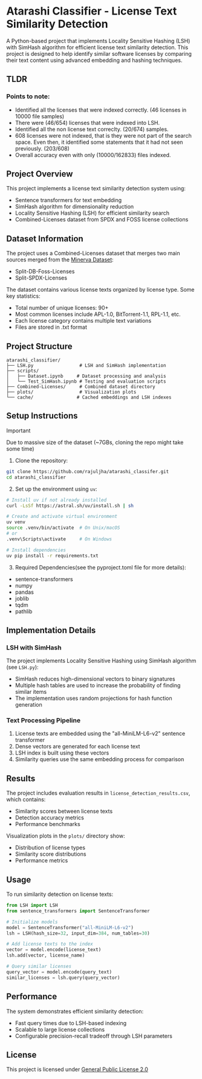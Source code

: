 # Atarashi Classifier - License Text Similarity Detection

A Python-based project that implements Locality Sensitive Hashing (LSH) with SimHash algorithm for efficient license text similarity detection. This project is designed to help identify similar software licenses by comparing their text content using advanced embedding and hashing techniques.

## TLDR
### Points to note:
- Identified all the licenses that were indexed correctly. (46 licenses in 10000 file samples)
- There were (46/654) licenses that were indexed into LSH.
- Identified all the non license text correclty. (20/674) samples.
- 608 licenses were not indexed, that is they were not part of the search space. Even then, it identified some statements that it had not seen previously. (203/608)
- Overall accuracy even with only (10000/162833) files indexed.

## Project Overview

This project implements a license text similarity detection system using:
- Sentence transformers for text embedding
- SimHash algorithm for dimensionality reduction
- Locality Sensitive Hashing (LSH) for efficient similarity search
- Combined-Licenses dataset from SPDX and FOSS license collections

## Dataset Information

The project uses a Combined-Licenses dataset that merges two main sources merged from the [Minerva Dataset](https://github.com/fossology/Minerva-Dataset-Generation/):
- Split-DB-Foss-Licenses
- Split-SPDX-Licenses

The dataset contains various license texts organized by license type. Some key statistics:
- Total number of unique licenses: 90+
- Most common licenses include APL-1.0, BitTorrent-1.1, RPL-1.1, etc.
- Each license category contains multiple text variations
- Files are stored in .txt format

## Project Structure

```
atarashi_classifier/
├── LSH.py                 # LSH and SimHash implementation
├── scripts/
│   ├── Dataset.ipynb     # Dataset processing and analysis
│   └── Test_SimHash.ipynb # Testing and evaluation scripts
├── Combined-Licenses/     # Combined dataset directory
├── plots/                 # Visualization plots
└── cache/                # Cached embeddings and LSH indexes
```

## Setup Instructions

> [!IMPORTANT]
Due to massive size of the dataset (~7GBs, cloning the repo might take some time)

1. Clone the repository:
```bash
git clone https://github.com/rajuljha/atarashi_classifer.git
cd atarashi_classifier
```

2. Set up the environment using `uv`:
```bash
# Install uv if not already installed
curl -LsSf https://astral.sh/uv/install.sh | sh

# Create and activate virtual environment
uv venv
source .venv/bin/activate  # On Unix/macOS
# or
.venv\Scripts\activate     # On Windows

# Install dependencies
uv pip install -r requirements.txt
```

3. Required Dependencies(see the pyproject.toml file for more details):
- sentence-transformers
- numpy
- pandas
- joblib
- tqdm
- pathlib

## Implementation Details

### LSH with SimHash
The project implements Locality Sensitive Hashing using SimHash algorithm (see `LSH.py`):
- SimHash reduces high-dimensional vectors to binary signatures
- Multiple hash tables are used to increase the probability of finding similar items
- The implementation uses random projections for hash function generation

### Text Processing Pipeline
1. License texts are embedded using the "all-MiniLM-L6-v2" sentence transformer
2. Dense vectors are generated for each license text
3. LSH index is built using these vectors
4. Similarity queries use the same embedding process for comparison

## Results

The project includes evaluation results in `license_detection_results.csv`, which contains:
- Similarity scores between license texts
- Detection accuracy metrics
- Performance benchmarks

Visualization plots in the `plots/` directory show:
- Distribution of license types
- Similarity score distributions
- Performance metrics

## Usage

To run similarity detection on license texts:

```python
from LSH import LSH
from sentence_transformers import SentenceTransformer

# Initialize models
model = SentenceTransformer("all-MiniLM-L6-v2")
lsh = LSH(hash_size=32, input_dim=384, num_tables=30)

# Add license texts to the index
vector = model.encode(license_text)
lsh.add(vector, license_name)

# Query similar licenses
query_vector = model.encode(query_text)
similar_licenses = lsh.query(query_vector)
```

## Performance

The system demonstrates efficient similarity detection:
- Fast query times due to LSH-based indexing
- Scalable to large license collections
- Configurable precision-recall tradeoff through LSH parameters


## License

This project is licensed under [General Public License 2.0](https://www.gnu.org/licenses/old-licenses/gpl-2.0.en.html)
